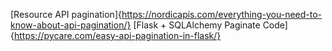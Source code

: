 [Resource API pagination]{https://nordicapis.com/everything-you-need-to-know-about-api-pagination/}
[Flask + SQLAlchemy Paginate Code]{https://pycare.com/easy-api-pagination-in-flask/}
